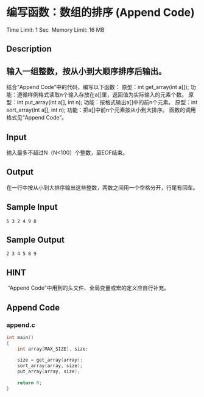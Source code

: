 # 编写函数：数组的排序 (Append Code)
Time Limit: 1 Sec  Memory Limit: 16 MB


## Description
输入一组整数，按从小到大顺序排序后输出。
-----------------------------------------------------------------------------
结合“Append Code”中的代码，编写以下函数：
原型：int get_array(int a[]);
功能：遵循样例格式读取n个输入存放在a[]里，返回值为实际输入的元素个数。
原型：int put_array(int a[], int n);
功能：按格式输出a[]中的前n个元素。
原型：int sort_array(int a[], int n);
功能：把a[]中前n个元素按从小到大排序。
函数的调用格式见“Append Code”。

## Input
输入最多不超过N（N<100）个整数，至EOF结束。

## Output
在一行中按从小到大排序输出这些整数，两数之间用一个空格分开，行尾有回车。

## Sample Input
```
5 3 2 4 9 8
```
## Sample Output
```
2 3 4 5 8 9

```

## HINT
 “Append Code”中用到的头文件、全局变量或宏的定义应自行补充。

## Append Code
### append.c
```c
int main()
{
    int array[MAX_SIZE], size;
 
    size = get_array(array);
    sort_array(array, size);
    put_array(array, size);
 
    return 0;
}
```
